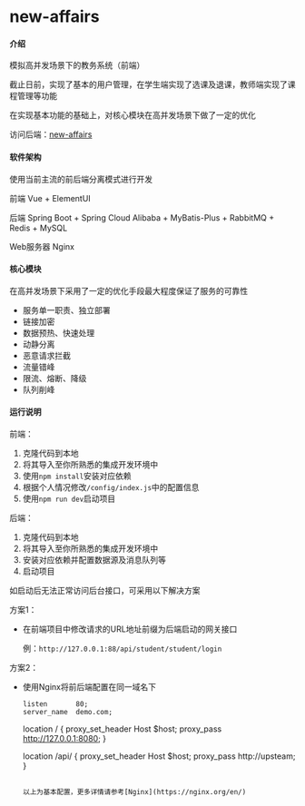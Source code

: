 # new-affairs

#### 介绍
模拟高并发场景下的教务系统（前端）

截止日前，实现了基本的用户管理，在学生端实现了选课及退课，教师端实现了课程管理等功能

在实现基本功能的基础上，对核心模块在高并发场景下做了一定的优化

访问后端：[new-affairs](https://github.com/philosophic/new-affairs.git)

#### 软件架构
使用当前主流的前后端分离模式进行开发

前端 Vue + ElementUI

后端 Spring Boot + Spring Cloud Alibaba + MyBatis-Plus + RabbitMQ + Redis + MySQL

Web服务器 Nginx

#### 核心模块

在高并发场景下采用了一定的优化手段最大程度保证了服务的可靠性

* 服务单一职责、独立部署
* 链接加密
* 数据预热、快速处理
* 动静分离
* 恶意请求拦截
* 流量错峰
* 限流、熔断、降级
* 队列削峰

#### 运行说明

前端：

1.  克隆代码到本地
2.  将其导入至你所熟悉的集成开发环境中
3.  使用`npm install`安装对应依赖
4.  根据个人情况修改`/config/index.js`中的配置信息
5.  使用`npm run dev`启动项目

后端：

1. 克隆代码到本地
2. 将其导入至你所熟悉的集成开发环境中
3. 安装对应依赖并配置数据源及消息队列等
4. 启动项目

如启动后无法正常访问后台接口，可采用以下解决方案

方案1：

* 在前端项目中修改请求的URL地址前缀为后端启动的网关接口

  例：`http://127.0.0.1:88/api/student/student/login`

方案2：

* 使用Nginx将前后端配置在同一域名下

  ```shell
  listen       80;
  server_name  demo.com;
  ```

  location / {
      proxy_set_header Host $host;
      proxy_pass http://127.0.0.1:8080;
  }

  location /api/ {
      proxy_set_header Host $host;
      proxy_pass http://upsteam;
  }

  ```

  以上为基本配置，更多详情请参考[Nginx](https://nginx.org/en/)

  ```